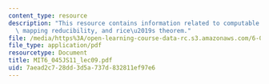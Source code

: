 ```yaml
---
content_type: resource
description: "This resource contains information related to computable functions,\
  \ mapping reducibility, and rice\u2019s theorem."
file: /media/https%3A/open-learning-course-data-rc.s3.amazonaws.com/6-045j-automata-computability-and-complexity-spring-2011/7aead2c728dd3d5a737d832811ef97e6_MIT6_045JS11_lec09.pdf
file_type: application/pdf
resourcetype: Document
title: MIT6_045JS11_lec09.pdf
uid: 7aead2c7-28dd-3d5a-737d-832811ef97e6
---
```

